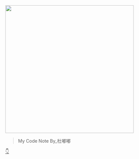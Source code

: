 <!-- _coverpage.md -->
<img src="https://docsify.js.org/_media/icon.svg" style="width: 400px;height: 400px">


> My Code Note
>By_杜嘟嘟

[👇](#🐵杂记)
